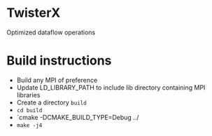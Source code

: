 # TwisterX
Optimized dataflow operations

# Build instructions
   - Build any MPI of preference
   - Update LD_LIBRARY_PATH to include lib directory containing MPI libraries
   - Create a directory `build`
   - `cd build`
   - `cmake -DCMAKE_BUILD_TYPE=Debug ../
   - `make -j4`
   